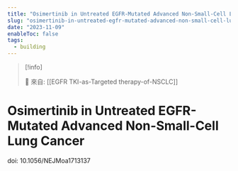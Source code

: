 ```yaml
---
title: "Osimertinib in Untreated EGFR-Mutated Advanced Non-Small-Cell Lung Cancer"
slug: "osimertinib-in-untreated-egfr-mutated-advanced-non-small-cell-lung-cancer"
date: "2023-11-09"
enableToc: false
tags:
  - building
---
```


> [!info]
>
> 🌱 來自: [[EGFR TKI-as-Targeted therapy-of-NSCLC]]

# Osimertinib in Untreated EGFR-Mutated Advanced Non-Small-Cell Lung Cancer

doi: 10.1056/NEJMoa1713137
